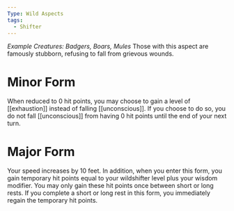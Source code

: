 ```yaml
---
Type: Wild Aspects
tags:
  - Shifter
---
```

*Example Creatures: Badgers, Boars, Mules*
Those with this aspect are famously stubborn, refusing to fall from grievous wounds.

# Minor Form
When reduced to 0 hit points, you may choose to gain a level of [[exhaustion]] instead of falling [[unconscious]]. If you choose to do so, you do not fall [[unconscious]] from having 0 hit points until the end of your next turn.

# Major Form
Your speed increases by 10 feet. In addition, when you enter this form, you gain temporary hit points equal to your wildshifter level plus your wisdom modifier. You may only gain these hit points once between short or long rests. If you complete a short or long rest in this form, you immediately regain the temporary hit points.
